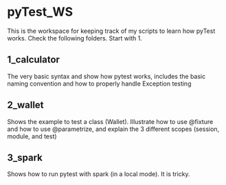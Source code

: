 # pyTest_WS
This is the workspace for keeping track of my scripts to learn how pyTest works. Check the following folders. Start with 1.

## 1_calculator
The very basic syntax and show how pytest works, includes the basic naming convention and how to properly handle Exception testing

## 2_wallet
Shows the example to test a class (Wallet). Illustrate how to use @fixture and how to use @parametrize, and explain the 3 different scopes (session, module, and test)

## 3_spark
Shows how to run pytest with spark (in a local mode). It is tricky.